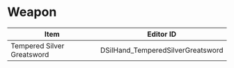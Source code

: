 # Weapon
Item                        | Editor ID
----------------------------|----------------------
Tempered Silver Greatsword  | DSilHand_TemperedSilverGreatsword
                            